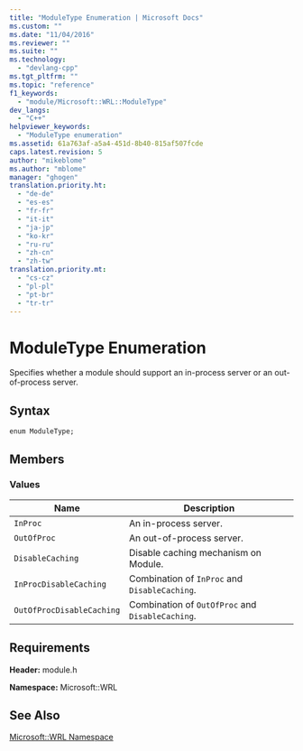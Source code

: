 ```yaml
---
title: "ModuleType Enumeration | Microsoft Docs"
ms.custom: ""
ms.date: "11/04/2016"
ms.reviewer: ""
ms.suite: ""
ms.technology: 
  - "devlang-cpp"
ms.tgt_pltfrm: ""
ms.topic: "reference"
f1_keywords: 
  - "module/Microsoft::WRL::ModuleType"
dev_langs: 
  - "C++"
helpviewer_keywords: 
  - "ModuleType enumeration"
ms.assetid: 61a763af-a5a4-451d-8b40-815af507fcde
caps.latest.revision: 5
author: "mikeblome"
ms.author: "mblome"
manager: "ghogen"
translation.priority.ht: 
  - "de-de"
  - "es-es"
  - "fr-fr"
  - "it-it"
  - "ja-jp"
  - "ko-kr"
  - "ru-ru"
  - "zh-cn"
  - "zh-tw"
translation.priority.mt: 
  - "cs-cz"
  - "pl-pl"
  - "pt-br"
  - "tr-tr"
---
```

# ModuleType Enumeration
Specifies whether a module should support an in-process server or an out-of-process server.  
  
## Syntax  
  
```  
enum ModuleType;  
```  
  
## Members  
  
### Values  
  
|Name|Description|  
|----------|-----------------|  
|`InProc`|An in-process server.|  
|`OutOfProc`|An out-of-process server.|  
|`DisableCaching`|Disable caching mechanism on Module.|  
|`InProcDisableCaching`|Combination of `InProc` and `DisableCaching`.|  
|`OutOfProcDisableCaching`|Combination of `OutOfProc` and `DisableCaching`.|  
  
## Requirements  
 **Header:** module.h  
  
 **Namespace:** Microsoft::WRL  
  
## See Also  
 [Microsoft::WRL Namespace](../windows/microsoft-wrl-namespace.md)